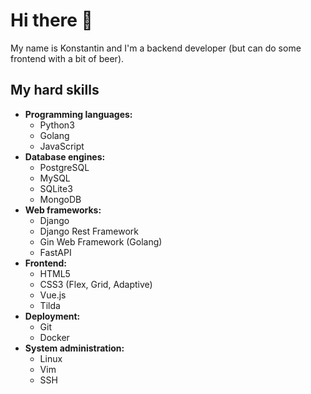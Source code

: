 
# Hi there 👋
My name is Konstantin and I'm a backend developer (but can do some frontend with a bit of beer).
## My hard skills
- **Programming languages:**
  - Python3
  - Golang
  - JavaScript
- **Database engines:**
  - PostgreSQL
  - MySQL
  - SQLite3
  - MongoDB
- **Web frameworks:**
  - Django
  - Django Rest Framework
  - Gin Web Framework (Golang)
  - FastAPI
- **Frontend:**
  - HTML5
  - CSS3 (Flex, Grid, Adaptive)
  - Vue.js
  - Tilda
- **Deployment:**
  - Git
  - Docker
 - **System administration:** 
   - Linux
   - Vim
   - SSH
<!--
**guff192/guff192** is a ✨ _special_ ✨ repository because its `README.md` (this file) appears on your GitHub profile.

Here are some ideas to get you started:

- 🔭 I’m currently working on ...
- 🌱 I’m currently learning ...
- 👯 I’m looking to collaborate on ...
- 🤔 I’m looking for help with ...
- 💬 Ask me about ...
- 📫 How to reach me: ...
- 😄 Pronouns: ...
- ⚡ Fun fact: ...
-->
